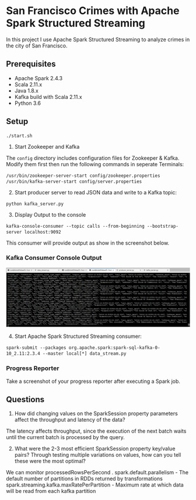 # San Francisco Crimes with Apache Spark Structured Streaming

In this project I use Apache Spark Structured Streaming to analyze crimes in the city of San Francisco.

## Prerequisites
* Apache Spark 2.4.3
* Scala 2.11.x
* Java 1.8.x
* Kafka build with Scala 2.11.x
* Python 3.6

## Setup
```
./start.sh
```


1. Start Zookeeper and Kafka

The `config` directory includes configuration files for  Zookeeper & Kafka. Modify them first then run the following commands in seperate Terminals:

```
/usr/bin/zookeeper-server-start config/zookeeper.properties
/usr/bin/kafka-server-start config/server.properties
```


2. Start  producer server to read JSON data and write to a Kafka topic:
```
python kafka_server.py
```

3. Display Output to the console
```
kafka-console-consumer --topic calls --from-beginning --bootstrap-server localhost:9092
```
This consumer will provide output as show in the screenshot below.
### Kafka Consumer Console Output

![kafka consumer output](https://github.com/Sichon3/Data-Streaming-Nanodegree-SF-Crime-Data-Project-Files/blob/master/Kafka%20Consumer%20Console%20OutputV2.PNG)


4. Start Apache Spark Structured Streaming consumer:
```
spark-submit --packages org.apache.spark:spark-sql-kafka-0-10_2.11:2.3.4 --master local[*] data_stream.py
```


### Progress Reporter
Take a screenshot of your progress reporter after executing a Spark job.

## Questions

1. How did changing values on the SparkSession property parameters affect the throughput and latency of the data?

The latency affects throughput, since the execution of the next batch waits until the current batch is processed by the query. 

2. What were the 2-3 most efficient SparkSession property key/value pairs? Through testing multiple variations on values, how can you tell these were the most optimal?

We can monitor processedRowsPerSecond .
spark.default.parallelism - The default number of partitions in RDDs returned by transformations spark.streaming.kafka.maxRatePerPartition - Maximum rate at which data will be read from each kafka partition
